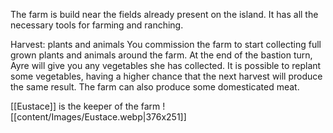 The farm is build near the fields already present on the island. It has all the necessary tools for farming and ranching.

Harvest: plants and animals You commission the farm to start collecting full grown plants and animals around the farm. At the end of the bastion turn, Ayre will give you any vegetables she has collected. It is possible to replant some vegetables, having a higher chance that the next harvest will produce the same result. The farm can also produce some domesticated meat.

[[Eustace]] is the keeper of the farm
![[content/Images/Eustace.webp|376x251]]